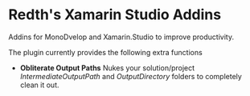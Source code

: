 Redth's Xamarin Studio Addins
=============================

Addins for MonoDvelop and Xamarin.Studio to improve productivity.

The plugin currently provides the following extra functions

- **Obliterate Output Paths** Nukes your solution/project *IntermediateOutputPath* and *OutputDirectory* folders to completely clean it out.



